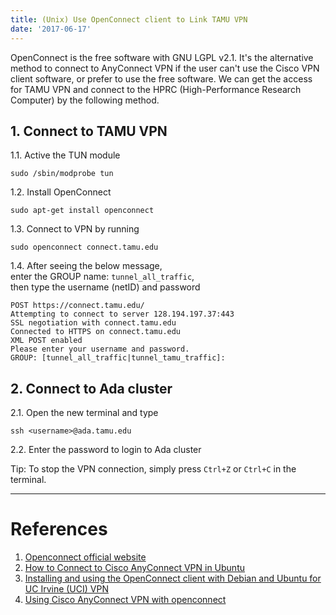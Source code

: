 ```yaml
---
title: (Unix) Use OpenConnect client to Link TAMU VPN
date: '2017-06-17'
---
```


OpenConnect is the free software with GNU LGPL v2.1. It's the alternative method to connect to AnyConnect VPN if the user can't use the Cisco VPN client software, or prefer to use the free software. We can get the access for TAMU VPN and connect to the HPRC (High-Performance Research Computer) by the following method.

## 1. Connect to TAMU VPN

1.1. Active the TUN module

```
sudo /sbin/modprobe tun
```

1.2. Install OpenConnect

```
sudo apt-get install openconnect
```

1.3. Connect to VPN by running

```
sudo openconnect connect.tamu.edu
```

1.4. After seeing the below message,  
enter the GROUP name: `tunnel_all_traffic`,  
then type the username (netID) and password  

```
POST https://connect.tamu.edu/
Attempting to connect to server 128.194.197.37:443
SSL negotiation with connect.tamu.edu
Connected to HTTPS on connect.tamu.edu
XML POST enabled
Please enter your username and password.
GROUP: [tunnel_all_traffic|tunnel_tamu_traffic]:
```

## 2. Connect to Ada cluster

2.1. Open the new terminal and type 

```
ssh <username>@ada.tamu.edu
```

2.2. Enter the password to login to Ada cluster

Tip: To stop the VPN connection, simply press `Ctrl+Z` or `Ctrl+C` in the terminal. 

---

References
===

1. [Openconnect official website](http://www.infradead.org/openconnect/)
2. [How to Connect to Cisco AnyConnect VPN in Ubuntu](http://ubuntuhandbook.org/index.php/2014/11/connect-cisco-anyconnect-vpn-ubuntu/)
3. [Installing and using the OpenConnect client with Debian and Ubuntu for UC Irvine (UCI) VPN](http://www.socsci.uci.edu/~jstern/uci_vpn_ubuntu/ubuntu-openconnect-uci-instructions.html)
3. [Using Cisco AnyConnect VPN with openconnect](https://github.com/dnschneid/crouton/wiki/Using-Cisco-AnyConnect-VPN-with-openconnect)

